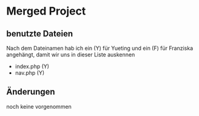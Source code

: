 # Merged Project

## benutzte Dateien

Nach dem Dateinamen hab ich ein (Y) für Yueting und ein (F) für Franziska angehängt, damit wir uns in dieser Liste auskennen

- index.php (Y)
- nav.php (Y)

## Änderungen

noch keine vorgenommen
